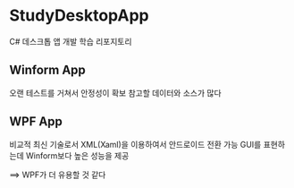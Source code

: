 # StudyDesktopApp
C# 데스크톱 앱 개발 학습 리포지토리

## Winform App
오랜 테스트를 거쳐서 안정성이 확보
참고할 데이터와 소스가 많다

## WPF App
비교적 최신 기술로서 XML(Xaml)을 이용하여서 안드로이드 전환 가능
GUI를 표현하는데 Winform보다 높은 성능을 제공

==> WPF가 더 유용할 것 같다
